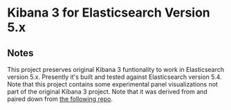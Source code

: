 # Kibana 3 for Elasticsearch Version 5.x

## Notes

This project preserves original Kibana 3 funtionality to work in Elasticsearch version 5.x. Presently it's built and tested against Elasticsearch version 5.4. Note that this project contains some experimental panel visualizations not part of the original Kibana 3 project. Note that it was derived from and paired down from [the following repo](https://github.com/childe/kibana-authorization/tree/dev).